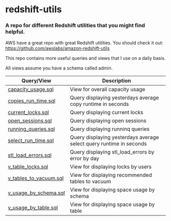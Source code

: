 # redshift-utils
### A repo for different Redshift utilities that you might find helpful.

AWS have a great repo with great Redshift utilities.
You should check it out: https://github.com/awslabs/amazon-redshift-utils

This repo contains more useful queries and views that I use on a daily basis.

All views assume you have a schema called admin.

| Query/View | Description |
| ------------- | ------------- |
| [capacity_usage.sql](v_capacity_usage.sql) | View for overall capacity usage |
| [copies_run_time.sql](copies_run_time.sql) |  Query displaying yesterdays average copy runtime in seconds | 
| [current_locks.sql](current_locks.sql) | Query displaying current locks |
| [open_sessions.sql](open_sessions.sql) | Query displaying open sessions |
| [running_queries.sql](running_queries.sql) | Query displaying runninq queries |
| [select_run_time.sql](select_run_time.sql) | Query displaying yesterdays average select query runtime in seconds |
| [stl_load_errors.sql](stl_load_errors.sql) | Query displaying stl_load_errors by error by day |
| [v_table_locks.sql](v_table_locks.sql) | View for displaying locks by users |
| [v_tables_to_vacuum.sql](v_tables_to_vacuum.sql) | View for displaying recommended tables to vacuum |
| [v_usage_by_schema.sql](v_usage_by_schema.sql) | View for displaying space usage by schema |
| [v_usage_by_table.sql](v_usage_by_table.sql) | View for displaying space usage by table |
